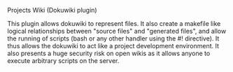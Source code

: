 Projects Wiki (Dokuwiki plugin)

This plugin allows dokuwiki to represent files. It also create a makefile like logical relationships between "source files" and "generated files", and allow the running of scripts (bash or any other handler using the #! directive). It thus allows the dokuwiki to act like a project development environment. It also presents a huge security risk on open wikis as it allows anyone to execute arbitrary scripts on the server.
